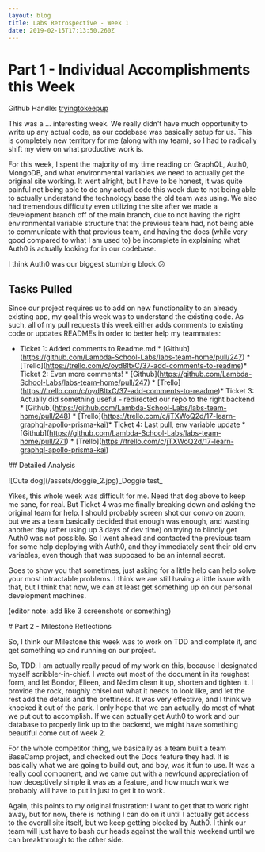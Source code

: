 ```yaml
---
layout: blog
title: Labs Retrospective - Week 1
date: 2019-02-15T17:13:50.260Z
---
```

# Part 1 - Individual Accomplishments this Week

Github Handle: [tryingtokeepup](https://github.com/tryingtokeepup)

This was a ... interesting week. We really didn't have much opportunity to write up any actual code, as our codebase was basically setup for us.  This is completely new territory for me (along with my team), so I had to radically shift my view on what productive work is. 

For this week, I spent the majority of my time reading on GraphQL, Auth0, MongoDB, and what environmental variables we need to actually get the original site working. It went alright, but I have to be honest, it was quite painful not being able to do any actual code this week due to not being able to actually understand the technology base the old team was using. We also had tremendous difficulty even utilizing the site after we made a development branch off of the main branch, due to not having the right environmental variable structure that the previous team had, not being able to communicate with that previous team, and having the docs (while very good compared to what I am used to) be incomplete in explaining what Auth0 is actually looking for in our codebase.

I think Auth0 was our biggest stumbing block.😕

## Tasks Pulled

Since our project requires us to add on new functionality to an already existing app, my goal this week was to understand the existing code. As such, all of my pull requests this week either adds comments to existing code or updates READMEs in order to better help my teammates:

* Ticket 1: Added comments to Readme.md  \* \[Github](https://github.com/Lambda-School-Labs/labs-team-home/pull/247)  \* \[Trello](https://trello.com/c/oyd8ltxC/37-add-comments-to-readme)\* Ticket 2: Even more comments!  \* \[Github](https://github.com/Lambda-School-Labs/labs-team-home/pull/247)  \* \[Trello](https://trello.com/c/oyd8ltxC/37-add-comments-to-readme)\* Ticket 3: Actually did something useful - redirected our repo to the right backend  \* \[Github](https://github.com/Lambda-School-Labs/labs-team-home/pull/248)  \* \[Trello](https://trello.com/c/jTXWoQ2d/17-learn-graphql-apollo-prisma-kai)\* Ticket 4: Last pull, env variable update  \* \[Github](https://github.com/Lambda-School-Labs/labs-team-home/pull/271)    \* \[Trello](https://trello.com/c/jTXWoQ2d/17-learn-graphql-apollo-prisma-kai)

\## Detailed Analysis

!\[Cute dog](/assets/doggie_2.jpg)\_Doggie test\_

Yikes, this whole week was difficult for me. Need that dog above to keep me sane, for real. But Ticket 4 was me finally breaking down and asking the original team for help. I should probably screen shot our convo on zoom, but we as a team basically decided that enough was enough, and wasting another day (after using up 3 days of dev time) on trying to blindly get Auth0 was not possible. So I went ahead and contacted the previous team for some help deploying with Auth0, and they immediately sent their old env variables, even though that was supposed to be an internal secret. 

Goes to show you that sometimes, just asking for a little help can help solve your most intractable problems. I think we are still having a little issue with that, but I think that now, we can at least get something up on our personal development machines.



(editor note: add like 3 screenshots or something)

\# Part 2 - Milestone Reflections

So, I think our Milestone this week was to work on TDD and complete it, and get something up and running on our project. 

So, TDD. I am actually really proud of my work on this, because I designated myself scribbler-in-chief. I wrote out most of the document in its roughest form, and let Bondor, Elieen, and Nedim clean it up, shorten and tighten it. I provide the rock, roughly chisel out what it needs to look like, and let the rest add the details and the prettiness. It was very effective, and I think we knocked it out of the park. I only hope that we can actually do most of what we put out to accomplish. If we can actually get Auth0 to work and our database to properly link up to the backend, we might have something beautiful come out of week 2. 

For the whole competitor thing, we basically as a team built a team BaseCamp project, and checked out the Docs feature they had. It is basically what we are going to build out, and boy, was it fun to use. It was a really cool component, and we came out with a newfound appreciation of how deceptively simple it was as a feature, and how much work we probably will have to put in just to get it to work. 

Again, this points to my original frustration: I want to get that to work right away, but for now, there is nothing I can do on it until I actually get access to the overall site itself, but we keep getting blocked by Auth0. I think our team will just have to bash our heads against the wall this weekend until we can breakthrough to the other side.
